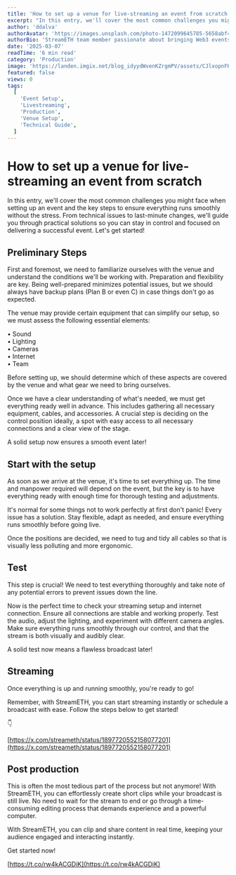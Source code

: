 ```yaml
---
title: 'How to set up a venue for live-streaming an event from scratch'
excerpt: "In this entry, we'll cover the most common challenges you might face when setting up an event and the key steps to ensure everything runs smoothly without the stress. From technical issues to last-minute changes, we'll guide you through practical solutions so you can stay in control and focused on delivering a successful event."
author: 'ddalva'
authorAvatar: 'https://images.unsplash.com/photo-1472099645785-5658abf4ff4e?w=150&h=150&fit=crop&crop=face'
authorBio: 'StreamETH team member passionate about bringing Web3 events to global audiences through innovative livestreaming technology.'
date: '2025-03-07'
readTime: '6 min read'
category: 'Production'
image: 'https://landen.imgix.net/blog_idyydWvenKZrgmPV/assets/CJlxopnFHJGvTtnG.png?w=1600'
featured: false
views: 0
tags:
  [
    'Event Setup',
    'Livestreaming',
    'Production',
    'Venue Setup',
    'Technical Guide',
  ]
---
```


# How to set up a venue for live-streaming an event from scratch

In this entry, we'll cover the most common challenges you might face when setting up an event and the key steps to ensure everything runs smoothly without the stress. From technical issues to last-minute changes, we'll guide you through practical solutions so you can stay in control and focused on delivering a successful event. Let's get started!

## Preliminary Steps

First and foremost, we need to familiarize ourselves with the venue and understand the conditions we'll be working with. Preparation and flexibility are key. Being well-prepared minimizes potential issues, but we should always have backup plans (Plan B or even C) in case things don't go as expected.

The venue may provide certain equipment that can simplify our setup, so we must assess the following essential elements:

• Sound  
• Lighting  
• Cameras  
• Internet  
• Team

Before setting up, we should determine which of these aspects are covered by the venue and what gear we need to bring ourselves.

Once we have a clear understanding of what's needed, we must get everything ready well in advance. This includes gathering all necessary equipment, cables, and accessories. A crucial step is deciding on the control position ideally, a spot with easy access to all necessary connections and a clear view of the stage.

A solid setup now ensures a smooth event later!

## Start with the setup

As soon as we arrive at the venue, it's time to set everything up. The time and manpower required will depend on the event, but the key is to have everything ready with enough time for thorough testing and adjustments.

It's normal for some things not to work perfectly at first don't panic! Every issue has a solution. Stay flexible, adapt as needed, and ensure everything runs smoothly before going live.

Once the positions are decided, we need to tug and tidy all cables so that is visually less polluting and more ergonomic.

## Test

This step is crucial! We need to test everything thoroughly and take note of any potential errors to prevent issues down the line.

Now is the perfect time to check your streaming setup and internet connection. Ensure all connections are stable and working properly. Test the audio, adjust the lighting, and experiment with different camera angles. Make sure everything runs smoothly through our control, and that the stream is both visually and audibly clear.

A solid test now means a flawless broadcast later!

## Streaming

Once everything is up and running smoothly, you're ready to go!

Remember, with StreamETH, you can start streaming instantly or schedule a broadcast with ease. Follow the steps below to get started!

👇

[https://x.com/streameth/status/1897720552158077201](https://x.com/streameth/status/1897720552158077201)

## Post production

This is often the most tedious part of the process but not anymore! With StreamETH, you can effortlessly create short clips while your broadcast is still live. No need to wait for the stream to end or go through a time-consuming editing process that demands experience and a powerful computer.

With StreamETH, you can clip and share content in real time, keeping your audience engaged and interacting instantly.

Get started now!

[https://t.co/rw4kACGDiK](https://t.co/rw4kACGDiK)
